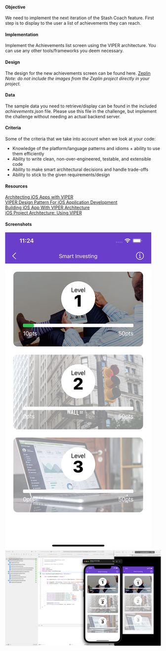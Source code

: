 #### Objective
We need to implement the next iteration of the Stash Coach feature.  First step is to display to the user a list of achievements they can reach.  

#### Implementation
Implement the Achievements list screen using the VIPER architecture.  You can use any other tools/frameworks you deem necessary.

#### Design
The design for the new achievements screen can be found here. [Zeplin](https://scene.zeplin.io/project/5a5f7e1b4f9f24b874e0f19f/screen/5a60bbcacf6165237301ee21)
<br>_Note: do not include the images from the Zeplin project directly in your project._

#### Data
The sample data you need to retrieve/display can be found in the included _achievements.json_ file.  Please use this file in the challenge, but implement the challenge without needing an actual backend server.

#### Criteria
Some of the criteria that we take into account when we look at your code:
  - Knowledge of the platform/language patterns and idioms + ability to use them efficiently
  - Ability to write clean, non-over-engineered, testable, and extensible code
  - Ability to make smart architectural decisions and handle trade-offs
  - Ability to stick to the given requirements/design

#### Resources
[Architecting iOS Apps with VIPER](https://www.objc.io/issues/13-architecture/viper/)  
[VIPER Design Pattern For iOS Application Development](https://medium.com/@smalam119/viper-design-pattern-for-ios-application-development-7a9703902af6)  
[Building iOS App With VIPER Architecture](https://blog.mindorks.com/building-ios-app-with-viper-architecture-8109acc72227)  
[iOS Project Architecture: Using VIPER](https://cheesecakelabs.com/blog/ios-project-architecture-using-viper/)

#### Screenshots
![Screenshot1](/Screenshots/Screenshot_1.png)
![Screenshot2](/Screenshots/Screenshot_2.png)
